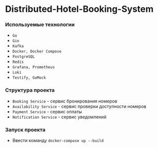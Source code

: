 # Distributed-Hotel-Booking-System

### Используемые технологии

- `Go`
- `Gin`
- `Kafka`
- `Docker, Docker Compose`
- `PostgreSQL`
- `Redis`
- `Grafana, Prometheus`
- `Loki`
- `Testify, GoMock`

### Структура проекта
- `Booking Service` - сервис бронирования номеров
- `Availability Service` - сервис проверки доступности номеров
- `Payment Service` - сервис оплаты
- `Notification Service` - сервис уведомлений

### Запуск проекта
- Ввести команду `docker-compose up --build`